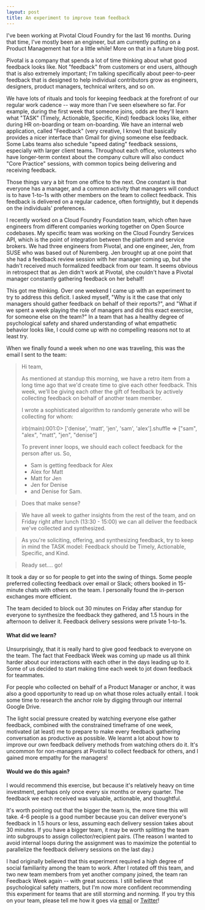 ```yaml
---
layout: post
title: An experiment to improve team feedback
---
```


I've been working at Pivotal Cloud Foundry for the last 16 months. During that
time, I've mostly been an engineer, but am currently putting on a Product
Management hat for a little while! More on that in a future blog post.

Pivotal is a company that spends a lot of time thinking about what good feedback
looks like. Not "feedback" from customers or end users, although that is also
extremely important; I'm talking specifically about peer-to-peer feedback that
is designed to help individual contributors grow as engineers, designers,
product managers, technical writers, and so on.

We have lots of rituals and tools for keeping feedback at the forefront of our
regular work cadence -- way more than I've seen elsewhere so far. For example,
during the first week that someone joins, odds are they'll learn what "TASK"
(Timely, Actionable, Specific, Kind) feedback looks like, either during HR
on-boarding or team on-boarding. We have an internal web application, called
"Feedback" (very creative, I know) that basically provides a nicer interface
than Gmail for giving someone else feedback. Some Labs teams also schedule "speed
dating" feedback sessions, especially with larger client teams. Throughout each
office, volunteers who have longer-term context about the company culture will
also conduct "Core Practice" sessions, with common topics being delivering and
receiving feedback.

Those things vary a bit from one office to the next. One constant is that
everyone has a manager, and a common activity that managers will conduct is to
have 1-to-1s with other members on the team to collect feedback. This feedback
is delivered on a regular cadence, often fortnightly, but it depends on the
individuals' preferences.

I recently worked on a Cloud Foundry Foundation team, which often have engineers
from different companies working together on Open Source codebases. My specific
team was working on the Cloud Foundry Services API, which is the point of
integration between the platform and service brokers. We had three engineers
from Pivotal, and one engineer, Jen, from SUSE who was based out of Nuremberg.
Jen brought up at one point that she had a feedback review session with her
manager coming up, but she hadn't received much formalized feedback from our
team. It seems obvious in retrospect that as Jen didn't work at Pivotal, she
couldn't have a Pivotal manager constantly gathering feedback on her behalf!

This got me thinking. Over one weekend I came up with an experiment to try to
address this deficit. I asked myself, "Why is it the case that only managers
should gather feedback on behalf of their reports?", and "What if we spent a
week playing the role of managers and did this exact exercise, for someone else
on the team?" In a team that has a healthy degree of psychological safety and
shared understanding of what empathetic behavior looks like, I could come up
with no compelling reasons not to at least try.

When we finally found a week when no one was traveling, this was the email I
sent to the team:

> Hi team,
>
> As mentioned at standup this morning, we have a retro item from a long time ago that we'd create time to give each other feedback. This week, we'll be giving each other the gift of feedback by actively collecting feedback on behalf of another team member.
>
> I wrote a sophisticated algorithm to randomly generate who will be collecting for whom:
>
>irb(main):001:0> ['denise', 'matt', 'jen', 'sam', 'alex'].shuffle
=> ["sam", "alex", "matt", "jen", "denise"]
>
>To prevent inner loops, we should each collect feedback for the person after us. So,
>
>- Sam is getting feedback for Alex
>- Alex for Matt
>- Matt for Jen
>- Jen for Denise
>- and Denise for Sam.

>Does that make sense?

>We have all week to gather insights from the rest of the team, and on Friday right after lunch (13:30 - 15:00) we can all deliver the feedback we've collected and synthesized.

>As you're soliciting, offering, and synthesizing feedback, try to keep in mind the TASK model: Feedback should be Timely, Actionable, Specific, and Kind.

>Ready set.... go!

It took a day or so for people to get into the swing of things. Some people
preferred collecting feedback over email or Slack; others booked in 15-minute
chats with others on the team. I personally found the in-person exchanges more
efficient.

The team decided to block out 30 minutes on Friday after standup for everyone to
synthesize the feedback they gathered, and 1.5 hours in the afternoon to deliver
it. Feedback delivery sessions were private 1-to-1s.

#### What did we learn?

Unsurprisingly, that it is really hard to give good feedback to everyone on the
team. The fact that Feedback Week was coming up made us all think harder about
our interactions with each other in the days leading up to it. Some of us
decided to start making time each week to jot down feedback for teammates.

For people who collected on behalf of a Product Manager or anchor, it was also a
good opportunity to read up on what those roles actually entail. I took some
time to research the anchor role by digging through our internal Google Drive.

The light social pressure created by watching everyone else gather feedback,
combined with the constrained timeframe of one week, motivated (at least) me to
prepare to make every feedback gathering conversation as productive as possible.
We learnt a lot about how to improve our own feedback delivery methods from
watching others do it. It's uncommon for non-managers at Pivotal to collect
feedback for others, and I gained more empathy for the managers!

#### Would we do this again?

I would recommend this exercise, but because it's relatively heavy on time
investment, perhaps only once every six months or every quarter. The feedback we
each received was valuable, actionable, and thoughtful.

It's worth pointing out that the bigger the team is, the more time this will
take. 4-6 people is a good number because you can deliver everyone's feedback in
1.5 hours or less, assuming each delivery session takes about 30 minutes. If you
have a bigger team, it may be worth splitting the team into subgroups to assign
collector/recipient pairs. (The reason I wanted to avoid internal loops during
the assignment was to maximize the potential to parallelize the feedback
delivery sessions on the last day.)

I had originally believed that this experiment required a high degree of social
familiarity among the team to work. After I rotated off this team, and two new
team members from yet another company joined, the team ran Feedback Week again --
with great success. I still believe that psychological safety matters, but I'm
now more confident recommending this experiment for teams that are still
storming and norming. If you try this on your team, please tell me how it goes
via [email](http://deniseyu.github.io/about/) or
[Twitter](https://twitter.com/deniseyu21)!
